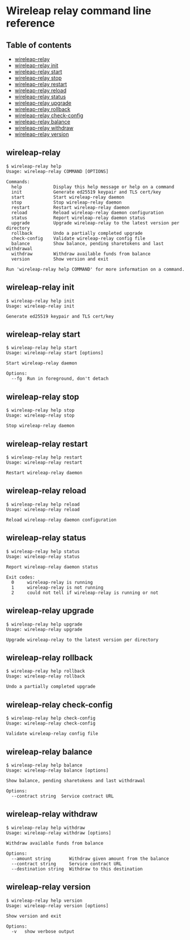 # Wireleap relay command line reference

## Table of contents

- [wireleap-relay](#wireleap-relay)
- [wireleap-relay init](#wireleap-relay-init)
- [wireleap-relay start](#wireleap-relay-start)
- [wireleap-relay stop](#wireleap-relay-stop)
- [wireleap-relay restart](#wireleap-relay-restart)
- [wireleap-relay reload](#wireleap-relay-reload)
- [wireleap-relay status](#wireleap-relay-status)
- [wireleap-relay upgrade](#wireleap-relay-upgrade)
- [wireleap-relay rollback](#wireleap-relay-rollback)
- [wireleap-relay check-config](#wireleap-relay-check-config)
- [wireleap-relay balance](#wireleap-relay-balance)
- [wireleap-relay withdraw](#wireleap-relay-withdraw)
- [wireleap-relay version](#wireleap-relay-version)

## wireleap-relay 

```
$ wireleap-relay help
Usage: wireleap-relay COMMAND [OPTIONS]

Commands:
  help            Display this help message or help on a command
  init            Generate ed25519 keypair and TLS cert/key
  start           Start wireleap-relay daemon
  stop            Stop wireleap-relay daemon
  restart         Restart wireleap-relay daemon
  reload          Reload wireleap-relay daemon configuration
  status          Report wireleap-relay daemon status
  upgrade         Upgrade wireleap-relay to the latest version per directory
  rollback        Undo a partially completed upgrade
  check-config    Validate wireleap-relay config file
  balance         Show balance, pending sharetokens and last withdrawal
  withdraw        Withdraw available funds from balance
  version         Show version and exit

Run 'wireleap-relay help COMMAND' for more information on a command.
```

## wireleap-relay init

```
$ wireleap-relay help init
Usage: wireleap-relay init

Generate ed25519 keypair and TLS cert/key
```

## wireleap-relay start

```
$ wireleap-relay help start
Usage: wireleap-relay start [options]

Start wireleap-relay daemon

Options:
  --fg  Run in foreground, don't detach
```

## wireleap-relay stop

```
$ wireleap-relay help stop
Usage: wireleap-relay stop

Stop wireleap-relay daemon
```

## wireleap-relay restart

```
$ wireleap-relay help restart
Usage: wireleap-relay restart

Restart wireleap-relay daemon
```

## wireleap-relay reload

```
$ wireleap-relay help reload
Usage: wireleap-relay reload

Reload wireleap-relay daemon configuration
```

## wireleap-relay status

```
$ wireleap-relay help status
Usage: wireleap-relay status

Report wireleap-relay daemon status

Exit codes:
  0     wireleap-relay is running
  1     wireleap-relay is not running
  2     could not tell if wireleap-relay is running or not
```

## wireleap-relay upgrade

```
$ wireleap-relay help upgrade
Usage: wireleap-relay upgrade

Upgrade wireleap-relay to the latest version per directory
```

## wireleap-relay rollback

```
$ wireleap-relay help rollback
Usage: wireleap-relay rollback

Undo a partially completed upgrade
```

## wireleap-relay check-config

```
$ wireleap-relay help check-config
Usage: wireleap-relay check-config

Validate wireleap-relay config file
```

## wireleap-relay balance

```
$ wireleap-relay help balance
Usage: wireleap-relay balance [options]

Show balance, pending sharetokens and last withdrawal

Options:
  --contract string  Service contract URL
```

## wireleap-relay withdraw

```
$ wireleap-relay help withdraw
Usage: wireleap-relay withdraw [options]

Withdraw available funds from balance

Options:
  --amount string       Withdraw given amount from the balance
  --contract string     Service contract URL
  --destination string  Withdraw to this destination
```

## wireleap-relay version

```
$ wireleap-relay help version
Usage: wireleap-relay version [options]

Show version and exit

Options:
  -v   show verbose output
```

